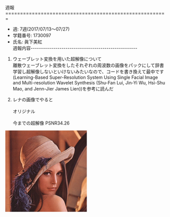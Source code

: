 週報 =======================================================  
* 週: 7週(2017/07/13〜07/27)
* 学籍番号: 1730097 
* 氏名: 眞下美紅                                                                                                               
週報内容----------------------------------------------------  
1. ウェーブレット変換を用いた超解像について <br>
離散ウェーブレット変換をしたそれぞれの周波数の画像をパックにして辞書学習し超解像しないといけないみたいなので、コードを書き換えて最中です           
(Learning-Based Super-Resolution System Using Single Facial Image and Multi-resolution Wavelet Synthesis
(Shu-Fan Lui, Jin-Yi Wu, Hsi-Shu Mao, and Jenn-Jier James Lien))を参考に読んだ



2. レナの画像でやると <br>                                                                                                 
オリジナル <br>                
今までの超解像 PSNR34.26               
<img src="https://raw.githubusercontent.com/mashimomiku/ScSR/master/SR34.267392.bmp">
